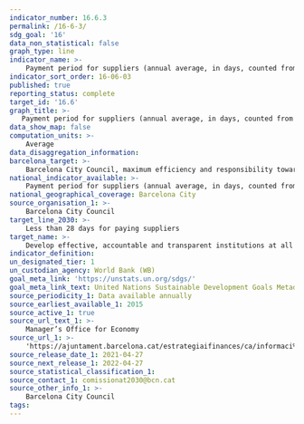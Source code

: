 ```yaml
---
indicator_number: 16.6.3
permalink: /16-6-3/
sdg_goal: '16'
data_non_statistical: false
graph_type: line
indicator_name: >-
    Payment period for suppliers (annual average, in days, counted from receipt of invoice)
indicator_sort_order: 16-06-03
published: true
reporting_status: complete
target_id: '16.6'
graph_title: >-
   Payment period for suppliers (annual average, in days, counted from receipt of invoice)
data_show_map: false
computation_units: >-
    Average
data_disaggregation_information:
barcelona_target: >-
    Barcelona City Council, maximum efficiency and responsibility towards the general public 
national_indicator_available: >-
    Payment period for suppliers (annual average, in days, counted from receipt of invoice)
national_geographical_coverage: Barcelona City
source_organisation_1: >-
    Barcelona City Council
target_line_2030: >-
    Less than 28 days for paying suppliers 
target_name: >-
    Develop effective, accountable and transparent institutions at all levels
indicator_definition:
un_designated_tier: 1
un_custodian_agency: World Bank (WB)
goal_meta_link: 'https://unstats.un.org/sdgs/'
goal_meta_link_text: United Nations Sustainable Development Goals Metadata (pdf 894kB)
source_periodicity_1: Data available annually
source_earliest_available_1: 2015
source_active_1: true
source_url_text_1: >-
    Manager’s Office for Economy
source_url_1: >-
    'https://ajuntament.barcelona.cat/estrategiaifinances/ca/informaci%C3%B3-sobre-pagament-empreses-prove%C3%AFdores'
source_release_date_1: 2021-04-27
source_next_release_1: 2022-04-27
source_statistical_classification_1: 
source_contact_1: comissionat2030@bcn.cat
source_other_info_1: >-
    Barcelona City Council
tags:
---
```

